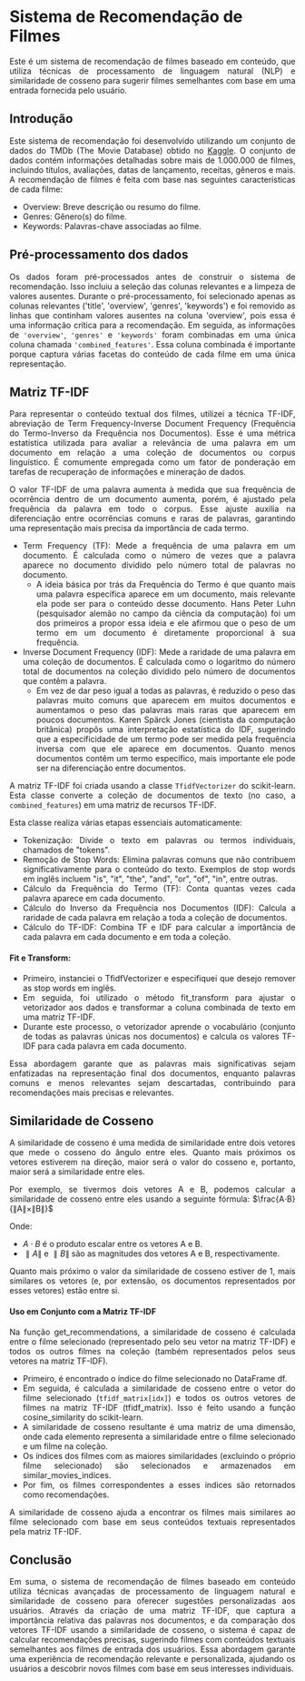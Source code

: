 # Sistema de Recomendação de Filmes

<div align="justify">

Este é um sistema de recomendação de filmes baseado em conteúdo, que utiliza técnicas de processamento de linguagem natural (NLP) e similaridade de cosseno para sugerir filmes semelhantes com base em uma entrada fornecida pelo usuário.

## Introdução

Este sistema de recomendação foi desenvolvido utilizando um conjunto de dados do TMDb (The Movie Database) obtido no [Kaggle](https://www.kaggle.com/datasets/asaniczka/tmdb-movies-dataset-2023-930k-movies/data). O conjunto de dados contém informações detalhadas sobre mais de 1.000.000 de filmes, incluindo títulos, avaliações, datas de lançamento, receitas, gêneros e mais. A recomendação de filmes é feita com base nas seguintes características de cada filme:

 - Overview: Breve descrição ou resumo do filme.
 - Genres: Gênero(s) do filme.
 - Keywords: Palavras-chave associadas ao filme.

## Pré-processamento dos dados

Os dados foram pré-processados antes de construir o sistema de recomendação. Isso incluiu a seleção das colunas relevantes e a limpeza de valores ausentes. Durante o pré-processamento, foi selecionado apenas as colunas relevantes ('title', 'overview', 'genres', 'keywords') e foi removido as linhas que continham valores ausentes na coluna 'overview', pois essa é uma informação crítica para a recomendação. Em seguida, as informações de `'overview'`, `'genres'` e `'keywords'` foram combinadas em uma única coluna chamada `'combined_features'`. Essa coluna combinada é importante porque captura várias facetas do conteúdo de cada filme em uma única representação.

## Matriz TF-IDF

Para representar o conteúdo textual dos filmes, utilizei a técnica TF-IDF, abreviação de Term Frequency-Inverse Document Frequency (Frequência do Termo-Inverso da Frequência nos Documentos). Esse é uma métrica estatística utilizada para avaliar a relevância de uma palavra em um documento em relação a uma coleção de documentos ou corpus linguístico. É comumente empregada como um fator de ponderação em tarefas de recuperação de informações e mineração de dados.

O valor TF-IDF de uma palavra aumenta à medida que sua frequência de ocorrência dentro de um documento aumenta, porém, é ajustado pela frequência da palavra em todo o corpus. Esse ajuste auxilia na diferenciação entre ocorrências comuns e raras de palavras, garantindo uma representação mais precisa da importância de cada termo.

- Term Frequency (TF): Mede a frequência de uma palavra em um documento. É calculada como o número de vezes que a palavra aparece no documento dividido pelo número total de palavras no documento.
  - A ideia básica por trás da Frequência do Termo é que quanto mais uma palavra específica aparece em um documento, mais relevante ela pode ser para o conteúdo desse documento. Hans Peter Luhn (pesquisador alemão no campo da ciência da computação) foi um dos primeiros a propor essa ideia e ele afirmou que o peso de um termo em um documento é diretamente proporcional à sua frequência.
- Inverse Document Frequency (IDF): Mede a raridade de uma palavra em uma coleção de documentos. É calculada como o logaritmo do número total de documentos na coleção dividido pelo número de documentos que contêm a palavra.
  - Em vez de dar peso igual a todas as palavras, é reduzido o peso das palavras muito comuns que aparecem em muitos documentos e aumentamos o peso das palavras mais raras que aparecem em poucos documentos. Karen Spärck Jones (cientista da computação britânica) propôs uma interpretação estatística do IDF, sugerindo que a especificidade de um termo pode ser medida pela frequência inversa com que ele aparece em documentos. Quanto menos documentos contêm um termo específico, mais importante ele pode ser na diferenciação entre documentos.

A matriz TF-IDF foi criada usando a classe `TfidfVectorizer` do scikit-learn. Esta classe converte a coleção de documentos de texto (no caso, a `combined_features`) em uma matriz de recursos TF-IDF.

Esta classe realiza várias etapas essenciais automaticamente:

- Tokenização: Divide o texto em palavras ou termos individuais, chamados de "tokens".
- Remoção de Stop Words: Elimina palavras comuns que não contribuem significativamente para o conteúdo do texto. Exemplos de stop words em inglês incluem "is", "it", "the", "and", "or", "of", "in", entre outras.
- Cálculo da Frequência do Termo (TF): Conta quantas vezes cada palavra aparece em cada documento.
- Cálculo do Inverso da Frequência nos Documentos (IDF): Calcula a raridade de cada palavra em relação a toda a coleção de documentos.
- Cálculo do TF-IDF: Combina TF e IDF para calcular a importância de cada palavra em cada documento e em toda a coleção.

#### Fit e Transform:

- Primeiro, instanciei o TfidfVectorizer e especifiquei que desejo remover as stop words em inglês.
- Em seguida, foi utilizado o método fit_transform para ajustar o vetorizador aos dados e transformar a coluna combinada de texto em uma matriz TF-IDF.
- Durante este processo, o vetorizador aprende o vocabulário (conjunto de todas as palavras únicas nos documentos) e calcula os valores TF-IDF para cada palavra em cada documento.

Essa abordagem garante que as palavras mais significativas sejam enfatizadas na representação final dos documentos, enquanto palavras comuns e menos relevantes sejam descartadas, contribuindo para recomendações mais precisas e relevantes.

## Similaridade de Cosseno

A similaridade de cosseno é uma medida de similaridade entre dois vetores que mede o cosseno do ângulo entre eles. Quanto mais próximos os vetores estiverem na direção, maior será o valor do cosseno e, portanto, maior será a similaridade entre eles.

Por exemplo, se tivermos dois vetores A e B, podemos calcular a similaridade de cosseno entre eles usando a seguinte fórmula: $\frac{A⋅B}{∥A∥×∥B∥​}$

Onde:

- $A⋅B$ é o produto escalar entre os vetores A e B.
- $∥A∥$ e $∥B∥$ são as magnitudes dos vetores A e B, respectivamente.

Quanto mais próximo o valor da similaridade de cosseno estiver de 1, mais similares os vetores (e, por extensão, os documentos representados por esses vetores) estão entre si.

#### Uso em Conjunto com a Matriz TF-IDF

Na função get_recommendations, a similaridade de cosseno é calculada entre o filme selecionado (representado pelo seu vetor na matriz TF-IDF) e todos os outros filmes na coleção (também representados pelos seus vetores na matriz TF-IDF).

- Primeiro, é encontrado o índice do filme selecionado no DataFrame df.
- Em seguida, é calculada a similaridade de cosseno entre o vetor do filme selecionado (`tfidf_matrix[idx]`) e todos os outros vetores de filmes na matriz TF-IDF (tfidf_matrix). Isso é feito usando a função cosine_similarity do scikit-learn.
- A similaridade de cosseno resultante é uma matriz de uma dimensão, onde cada elemento representa a similaridade entre o filme selecionado e um filme na coleção.
- Os índices dos filmes com as maiores similaridades (excluindo o próprio filme selecionado) são selecionados e armazenados em similar_movies_indices.
- Por fim, os filmes correspondentes a esses índices são retornados como recomendações.

A similaridade de cosseno ajuda a encontrar os filmes mais similares ao filme selecionado com base em seus conteúdos textuais representados pela matriz TF-IDF.

## Conclusão

Em suma, o sistema de recomendação de filmes baseado em conteúdo utiliza técnicas avançadas de processamento de linguagem natural e similaridade de cosseno para oferecer sugestões personalizadas aos usuários. Através da criação de uma matriz TF-IDF, que captura a importância relativa das palavras nos documentos, e da comparação dos vetores TF-IDF usando a similaridade de cosseno, o sistema é capaz de calcular recomendações precisas, sugerindo filmes com conteúdos textuais semelhantes aos filmes de entrada dos usuários. Essa abordagem garante uma experiência de recomendação relevante e personalizada, ajudando os usuários a descobrir novos filmes com base em seus interesses individuais.
